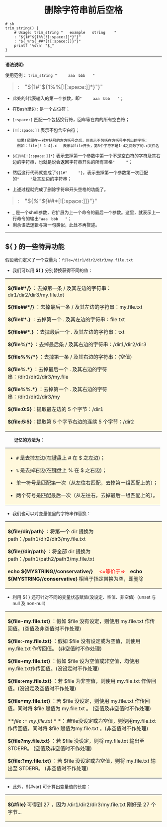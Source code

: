 # <font face="楷体"><center>删除字符串前后空格</center></font> #

```shell
# sh
trim_string() { 
    # Usage: trim_string "   example   string    "
    : "${1#"${1%%[![:space:]]*}"}"
    : "${_%"${_##*[![:space:]]}"}"
    printf '%s\n' "$_"
}
```
 



----------   

**语法说明:**

使用范例： `trim_string "　　　aaa　bbb　　"`
> <font size=4>:　"${1#"${1%%[![:space:]]*}"}" </font>

- 此处的1代表输入的第一个参数，即`"　　　aaa　bbb　　"`；
- 在Bash里边`：`是一个占位符；
- `[:space:]` 匹配一个包括换行符，回车等在内的所有空白符；
- `[![:space:]]` 表示不包含空白符；

	    如果!紧跟在一对方括号的左方括号之后，则表示不包括在方括号中列出的字符:
    	例如：file[! 1-4].c 　表示以file开头，第5个字符不是1-4之间数字的.c文件名
- `${1%%[![:space:]]*}` 表示去掉第一个参数中第一个不是空白符的字符及其右边的字符串，也就是说会返回字符串开头的所有空格`"　　　"`；
- 然后这行代码就变成了`${1#"　　　"}`，表示去掉第一个参数第一次匹配的`"　　　"`及其左边的字符串；
- 上述过程就完成了删除字符串开头空格的功能了。


> <font size=4>:　"${_%"${_##*[![:space:]]}"}"</font>

- _ 是一个shell参数，它扩展为上一个命令的最后一个参数。这里，就表示上一行命令的输出`"aaa　bbb　　"`；
- 剩余语法逻辑与第一句类似，此处不再赘述。


----------

## **${ } 的一些特异功能** ##

假设我们定义了一个变量为：`file=/dir1/dir2/dir3/my.file.txt`


- 我们可以用 **${ }** 分别替换获得不同的值：

<table><tr><td bgcolor=Cornsilk>

**${file#*/}** ：去掉第一条 / 及其左边的字符串：dir1/dir2/dir3/my.file.txt

**${file##*/}** ：去掉最后一条 / 及其左边的字符串：my.file.txt

**${file#*.}** ：去掉第一个 . 及其左边的字符串：file.txt

**${file##*.}** ：去掉最后一个 . 及其左边的字符串：txt

**${file%/*}** ：去掉最后条 / 及其右边的字符串：/dir1/dir2/dir3

**${file%%/*}** ：去掉第一条 / 及其右边的字符串：(空值)

**${file%.*}** ：去掉最后一个 . 及其右边的字符串：/dir1/dir2/dir3/my.file

**${file%%.*}** ：去掉第一个 . 及其右边的字符串：/dir1/dir2/dir3/my

**${file:0:5}**：提取最左边的 5 个字节：/dir1

**${file:5:5}**：提取第 5 个字节右边的连续 5 个字节：/dir2
</td></tr></table>


　　**记忆的方法为：**

<table><tr><td bgcolor=Cornsilk>
	
- `#` 是去掉左边(在键盘上 # 在 $ 之左边)；

- `%` 是去掉右边(在键盘上 % 在 $ 之右边)；

- 单一符号是匹配第一次（从左往右匹配，去掉第一组匹配上的）；

- 两个符号是匹配最后一次（从左往右，去掉最后一组匹配上的）。
</td></tr></table>


- 我们也可以对变量值里的字符串作替换：

<table><tr><td bgcolor=Cornsilk>
	
**${file/dir/path}** ：将第一个 dir 提换为 path：/path1/dir2/dir3/my.file.txt

**${file//dir/path}** ：将全部 dir 提换为 path：/path1/path2/path3/my.file.txt

**echo ${MYSTRING//conservative/}** 　<font color=red><=等价于=></font>　**echo ${MYSTRING//conservative}**
相当于指定替换为空，即删除
</td></tr></table>



- 利用 ${ } 还可针对不同的变量状态赋值(没设定、空值、非空值)（unset 与 null 及 non-null）

<table><tr><td bgcolor=Cornsilk>
	
**${file-my.file.txt}** ：假如 $file 没有设定，则使用 my.file.txt 作传回值。(空值及非空值时不作处理)

**${file:-my.file.txt}** ：假如 $file 没有设定或为空值，则使用my.file.txt 作传回值。 (非空值时不作处理)

**${file+my.file.txt}** ：假如 $file 设为空值或非空值，均使用my.file.txt作传回值。(没设定时不作处理)

**${file:+my.file.txt}** ：若 $file 为非空值，则使用 my.file.txt 作传回值。(没设定及空值时不作处理)

**${file=my.file.txt}** ：若 $file 没设定，则使用 my.file.txt 作传回值，同时将 $file 赋值为 my.file.txt 。 (空值及非空值时不作处理)

**${file:=my.file.txt}** ：若$file没设定或为空值，则使用my.file.txt作传回值，同时将 $file 赋值为my.file.txt 。(非空值时不作处理)

**${file?my.file.txt}** ：若 $file 没设定，则将 my.file.txt 输出至STDERR。 (空值及非空值时不作处理)

**${file:?my.file.txt}** ：若 $file 没设定或为空值，则将 my.file.txt 输出至 STDERR。 (非空值时不作处理)

</td></tr></table>


- 此外，${#var} 可计算出变量值的长度：

<table><tr><td bgcolor=Cornsilk>
	
**${#file}** 可得到 27 ，因为 /dir1/dir2/dir3/my.file.txt 刚好是 27 个字节...
</td></tr></table>

